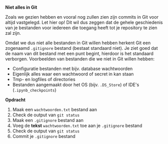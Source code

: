 **Niet alles in Git**

Zoals we gezien hebben en vooral nog zullen zien zijn commits in Git voor altijd vastgelegd. Let hier op! Dit wil dus zeggen dat de gehele geschiedenis van je bestanden voor iedereen die toegang heeft tot je repository te zien zal zijn. 

Omdat we dus niet alle bestanden in Git willen hebben herkent Git een zogenaamd `.gitignore` bestand (bestaat standaard niet). Je ziet goed dat de naam van dit bestand met een punt begint, hierdoor is het standaard verborgen. Voorbeelden van bestanden die we niet in Git willen hebben:

* Configuratie bestanden met bijv. database wachtwoorden
* Eigenlijk alles waar een wachtwoord of secret in kan staan
* Tmp- en logfiles of directories
* Bestanden aangemaakt door het OS (bijv. `.DS_Store`) of IDE's (`.ipynb_checkpoints`)

**Opdracht**

1. Maak een `wachtwoorden.txt` bestand aan
1. Check de output van `git status`
1. Maak een `.gitignore` bestand aan
1. Voeg de **tekst** `wachtwoorden.txt` toe aan je `.gitignore` bestand
1. Check de output van `git status`
1. Commit je `.gitignore` bestand